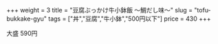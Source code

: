 +++
weight = 3
title  = "豆腐ぶっかけ牛小鉢飯 〜鯛だし味〜"
slug   = "tofu-bukkake-gyu"
tags   = ["丼","豆腐","牛小鉢","500円以下"]
price  = 430
+++

大盛 590円